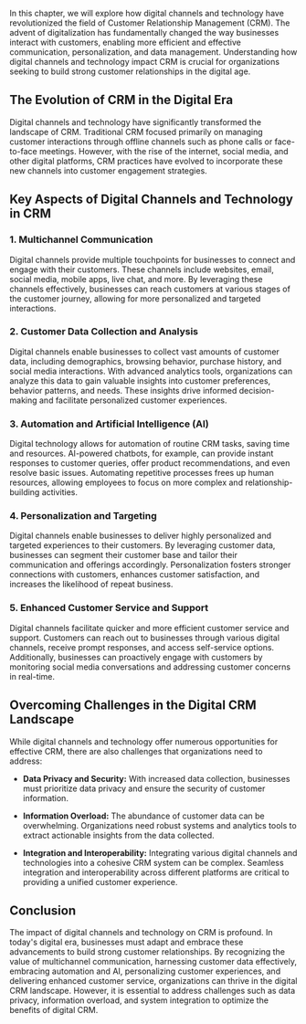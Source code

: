 
In this chapter, we will explore how digital channels and technology have revolutionized the field of Customer Relationship Management (CRM). The advent of digitalization has fundamentally changed the way businesses interact with customers, enabling more efficient and effective communication, personalization, and data management. Understanding how digital channels and technology impact CRM is crucial for organizations seeking to build strong customer relationships in the digital age.

The Evolution of CRM in the Digital Era
---------------------------------------

Digital channels and technology have significantly transformed the landscape of CRM. Traditional CRM focused primarily on managing customer interactions through offline channels such as phone calls or face-to-face meetings. However, with the rise of the internet, social media, and other digital platforms, CRM practices have evolved to incorporate these new channels into customer engagement strategies.

Key Aspects of Digital Channels and Technology in CRM
-----------------------------------------------------

### 1. **Multichannel Communication**

Digital channels provide multiple touchpoints for businesses to connect and engage with their customers. These channels include websites, email, social media, mobile apps, live chat, and more. By leveraging these channels effectively, businesses can reach customers at various stages of the customer journey, allowing for more personalized and targeted interactions.

### 2. **Customer Data Collection and Analysis**

Digital channels enable businesses to collect vast amounts of customer data, including demographics, browsing behavior, purchase history, and social media interactions. With advanced analytics tools, organizations can analyze this data to gain valuable insights into customer preferences, behavior patterns, and needs. These insights drive informed decision-making and facilitate personalized customer experiences.

### 3. **Automation and Artificial Intelligence (AI)**

Digital technology allows for automation of routine CRM tasks, saving time and resources. AI-powered chatbots, for example, can provide instant responses to customer queries, offer product recommendations, and even resolve basic issues. Automating repetitive processes frees up human resources, allowing employees to focus on more complex and relationship-building activities.

### 4. **Personalization and Targeting**

Digital channels enable businesses to deliver highly personalized and targeted experiences to their customers. By leveraging customer data, businesses can segment their customer base and tailor their communication and offerings accordingly. Personalization fosters stronger connections with customers, enhances customer satisfaction, and increases the likelihood of repeat business.

### 5. **Enhanced Customer Service and Support**

Digital channels facilitate quicker and more efficient customer service and support. Customers can reach out to businesses through various digital channels, receive prompt responses, and access self-service options. Additionally, businesses can proactively engage with customers by monitoring social media conversations and addressing customer concerns in real-time.

Overcoming Challenges in the Digital CRM Landscape
--------------------------------------------------

While digital channels and technology offer numerous opportunities for effective CRM, there are also challenges that organizations need to address:

* **Data Privacy and Security:** With increased data collection, businesses must prioritize data privacy and ensure the security of customer information.

* **Information Overload:** The abundance of customer data can be overwhelming. Organizations need robust systems and analytics tools to extract actionable insights from the data collected.

* **Integration and Interoperability:** Integrating various digital channels and technologies into a cohesive CRM system can be complex. Seamless integration and interoperability across different platforms are critical to providing a unified customer experience.

Conclusion
----------

The impact of digital channels and technology on CRM is profound. In today's digital era, businesses must adapt and embrace these advancements to build strong customer relationships. By recognizing the value of multichannel communication, harnessing customer data effectively, embracing automation and AI, personalizing customer experiences, and delivering enhanced customer service, organizations can thrive in the digital CRM landscape. However, it is essential to address challenges such as data privacy, information overload, and system integration to optimize the benefits of digital CRM.
